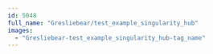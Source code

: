 ```yaml
---
id: 5048
full_name: "Gresliebear/test_example_singularity_hub"
images: 
  - "Gresliebear-test_example_singularity_hub-tag_name"
---
```

